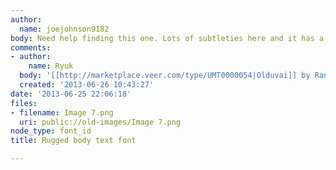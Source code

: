 ```yaml
---
author:
  name: joejohnson9182
body: Need help finding this one. Lots of subtleties here and it has a rough look.
comments:
- author:
    name: Ryuk
  body: '[[http://marketplace.veer.com/type/UMT0000054|Olduvai]] by Randy Jones'
  created: '2013-06-26 10:43:27'
date: '2013-06-25 22:06:18'
files:
- filename: Image 7.png
  uri: public://old-images/Image 7.png
node_type: font_id
title: Rugged body text font

---
```

